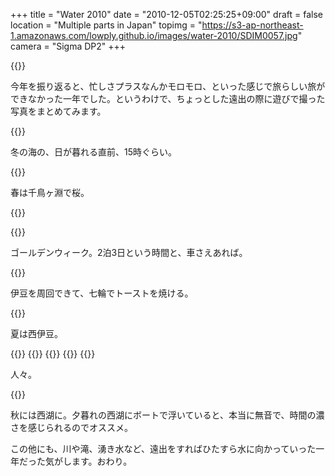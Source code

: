 +++
title = "Water 2010"
date = "2010-12-05T02:25:25+09:00"
draft = false
location  = "Multiple parts in Japan"
topimg = "https://s3-ap-northeast-1.amazonaws.com/lowply.github.io/images/water-2010/SDIM0057.jpg"
camera = "Sigma DP2"
+++


{{<img album="water-2010" name="SDIM1848">}}

今年を振り返ると、忙しさプラスなんかモロモロ、といった感じで旅らしい旅ができなかった一年でした。というわけで、ちょっとした遠出の際に遊びで撮った写真をまとめてみます。

{{<img album="water-2010" name="SDIM1836">}}

冬の海の、日が暮れる直前、15時ぐらい。

{{<img album="water-2010" name="SDIM1995">}}

春は千鳥ヶ淵で桜。

{{<img album="water-2010" name="SDIM2115">}}

{{<img album="water-2010" name="SDIM2145">}}

ゴールデンウィーク。2泊3日という時間と、車さえあれば。

{{<img album="water-2010" name="SDIM2170">}}

伊豆を周回できて、七輪でトーストを焼ける。


{{<img album="water-2010" name="SDIM2316">}}

夏は西伊豆。

{{<img album="water-2010" name="SDIM2306">}}
{{<img album="water-2010" name="SDIM2250">}}
{{<img album="water-2010" name="SDIM2245">}}
{{<img album="water-2010" name="SDIM2242">}}
{{<img album="water-2010" name="SDIM2271">}}

人々。

{{<img album="water-2010" name="SDIM0057">}}

秋には西湖に。夕暮れの西湖にボートで浮いていると、本当に無音で、時間の濃さを感じられるのでオススメ。

この他にも、川や滝、湧き水など、遠出をすればひたすら水に向かっていった一年だった気がします。おわり。

